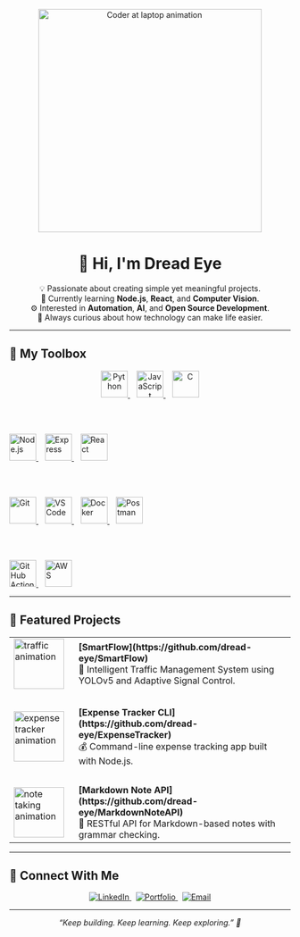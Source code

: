 <!-- Animated banner at top -->
<p align="center">
  <img src="https://media.giphy.com/media/qgQUggAC3Pfv687qPC/giphy.gif" width="400" alt="Coder at laptop animation">
</p>

<h1 align="center">👋 Hi, I'm Dread Eye</h1>

<p align="center">
💡 Passionate about creating simple yet meaningful projects.<br>
🌱 Currently learning <b>Node.js</b>, <b>React</b>, and <b>Computer Vision</b>.<br>
⚙️ Interested in <b>Automation</b>, <b>AI</b>, and <b>Open Source Development</b>.<br>
🚀 Always curious about how technology can make life easier.
</p>

---

## 🧰 My Toolbox

<p align="center">
  <!-- Languages -->
  <a href="https://www.python.org/" target="_blank" title="Python">
    <img src="https://skillicons.dev/icons?i=python" width="48" alt="Python"/>
  </a>
  &nbsp;&nbsp;
  <a href="https://developer.mozilla.org/en-US/docs/Web/JavaScript" target="_blank" title="JavaScript">
    <img src="https://skillicons.dev/icons?i=javascript" width="48" alt="JavaScript"/>
  </a>
  &nbsp;&nbsp;
  <a href="https://www.cprogramming.com/" target="_blank" title="C Language">
    <img src="https://skillicons.dev/icons?i=c" width="48" alt="C"/>
  </a>

  <br><br>

  <!-- Frameworks -->
  <a href="https://nodejs.org/" target="_blank" title="Node.js">
    <img src="https://skillicons.dev/icons?i=nodejs" width="48" alt="Node.js"/>
  </a>
  &nbsp;&nbsp;
  <a href="https://expressjs.com/" target="_blank" title="Express.js">
    <img src="https://skillicons.dev/icons?i=express" width="48" alt="Express"/>
  </a>
  &nbsp;&nbsp;
  <a href="https://react.dev/" target="_blank" title="React">
    <img src="https://skillicons.dev/icons?i=react" width="48" alt="React"/>
  </a>

  <br><br>

  <!-- Tools -->
  <a href="https://git-scm.com/" target="_blank" title="Git">
    <img src="https://skillicons.dev/icons?i=git" width="48" alt="Git"/>
  </a>
  &nbsp;&nbsp;
  <a href="https://code.visualstudio.com/" target="_blank" title="VS Code">
    <img src="https://skillicons.dev/icons?i=vscode" width="48" alt="VS Code"/>
  </a>
  &nbsp;&nbsp;
  <a href="https://www.docker.com/" target="_blank" title="Docker">
    <img src="https://skillicons.dev/icons?i=docker" width="48" alt="Docker"/>
  </a>
  &nbsp;&nbsp;
  <a href="https://www.postman.com/" target="_blank" title="Postman">
    <img src="https://skillicons.dev/icons?i=postman" width="48" alt="Postman"/>
  </a>

  <br><br>

  <!-- Learning -->
  <a href="https://github.com/features/actions" target="_blank" title="GitHub Actions">
    <img src="https://skillicons.dev/icons?i=githubactions" width="48" alt="GitHub Actions"/>
  </a>
  &nbsp;&nbsp;
  <a href="https://aws.amazon.com/" target="_blank" title="AWS (Learning)">
    <img src="https://skillicons.dev/icons?i=aws" width="48" alt="AWS"/>
  </a>
</p>

---

## 🌟 Featured Projects

<table align="center">
  <tr>
    <td width="100">
      <img src="https://media.giphy.com/media/XreQmk7ETCak0/giphy.gif" width="90" alt="traffic animation">
    </td>
    <td>
      <b>[SmartFlow](https://github.com/dread-eye/SmartFlow)</b><br>
      🚦 Intelligent Traffic Management System using YOLOv5 and Adaptive Signal Control.
    </td>
  </tr>

  <tr><td colspan="2"><br></td></tr>

  <tr>
    <td>
      <img src="https://media.giphy.com/media/f6hnhHkks8bk4jwjh3/giphy.gif" width="90" alt="expense tracker animation">
    </td>
    <td>
      <b>[Expense Tracker CLI](https://github.com/dread-eye/ExpenseTracker)</b><br>
      💰 Command-line expense tracking app built with Node.js.
    </td>
  </tr>

  <tr><td colspan="2"><br></td></tr>

  <tr>
    <td>
      <img src="https://media.giphy.com/media/du3J3cXyzhj75IOgvA/giphy.gif" width="90" alt="note taking animation">
    </td>
    <td>
      <b>[Markdown Note API](https://github.com/dread-eye/MarkdownNoteAPI)</b><br>
      📝 RESTful API for Markdown-based notes with grammar checking.
    </td>
  </tr>
</table>

---

## 💬 Connect With Me

<p align="center">
  <a href="your-linkedin-link" target="_blank">
    <img src="https://img.shields.io/badge/LinkedIn-blue?logo=linkedin&logoColor=white" alt="LinkedIn"/>
  </a>
  &nbsp;
  <a href="your-portfolio-link" target="_blank">
    <img src="https://img.shields.io/badge/Portfolio-black?logo=githubpages&logoColor=white" alt="Portfolio"/>
  </a>
  &nbsp;
  <a href="mailto:your-email@example.com">
    <img src="https://img.shields.io/badge/Email-red?logo=gmail&logoColor=white" alt="Email"/>
  </a>
</p>

---

<p align="center">
  <i>“Keep building. Keep learning. Keep exploring.” 🚀</i>
</p>
